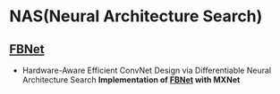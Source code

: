 # NAS(Neural Architecture Search)

## [FBNet](./fbnet)

- Hardware-Aware Efficient ConvNet Design via Differentiable Neural Architecture Search
**Implementation of [FBNet](https://arxiv.org/pdf/1812.03443.pdf) with MXNet**